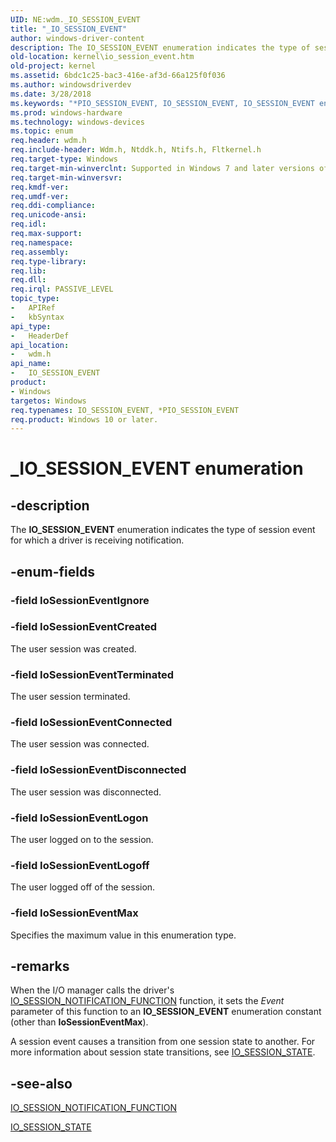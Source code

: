 ```yaml
---
UID: NE:wdm._IO_SESSION_EVENT
title: "_IO_SESSION_EVENT"
author: windows-driver-content
description: The IO_SESSION_EVENT enumeration indicates the type of session event for which a driver is receiving notification.
old-location: kernel\io_session_event.htm
old-project: kernel
ms.assetid: 6bdc1c25-bac3-416e-af3d-66a125f0f036
ms.author: windowsdriverdev
ms.date: 3/28/2018
ms.keywords: "*PIO_SESSION_EVENT, IO_SESSION_EVENT, IO_SESSION_EVENT enumeration [Kernel-Mode Driver Architecture], IoSessionEventConnected, IoSessionEventCreated, IoSessionEventDisconnected, IoSessionEventLogoff, IoSessionEventLogon, IoSessionEventMax, IoSessionEventTerminated, PIO_SESSION_EVENT, PIO_SESSION_EVENT enumeration pointer [Kernel-Mode Driver Architecture], _IO_SESSION_EVENT, kernel.io_session_event, sysenum_8fc6c99f-15c8-4dbb-90fd-b207d66c2f90.xml, wdm/IO_SESSION_EVENT, wdm/IoSessionEventConnected, wdm/IoSessionEventCreated, wdm/IoSessionEventDisconnected, wdm/IoSessionEventLogoff, wdm/IoSessionEventLogon, wdm/IoSessionEventMax, wdm/IoSessionEventTerminated, wdm/PIO_SESSION_EVENT"
ms.prod: windows-hardware
ms.technology: windows-devices
ms.topic: enum
req.header: wdm.h
req.include-header: Wdm.h, Ntddk.h, Ntifs.h, Fltkernel.h
req.target-type: Windows
req.target-min-winverclnt: Supported in Windows 7 and later versions of the Windows operating system.
req.target-min-winversvr: 
req.kmdf-ver: 
req.umdf-ver: 
req.ddi-compliance: 
req.unicode-ansi: 
req.idl: 
req.max-support: 
req.namespace: 
req.assembly: 
req.type-library: 
req.lib: 
req.dll: 
req.irql: PASSIVE_LEVEL
topic_type:
-	APIRef
-	kbSyntax
api_type:
-	HeaderDef
api_location:
-	wdm.h
api_name:
-	IO_SESSION_EVENT
product:
- Windows
targetos: Windows
req.typenames: IO_SESSION_EVENT, *PIO_SESSION_EVENT
req.product: Windows 10 or later.
---
```


# _IO_SESSION_EVENT enumeration


## -description


The <b>IO_SESSION_EVENT</b> enumeration indicates the type of session event for which a driver is receiving notification.


## -enum-fields




### -field IoSessionEventIgnore


### -field IoSessionEventCreated

The user session was created.


### -field IoSessionEventTerminated

The user session terminated.


### -field IoSessionEventConnected

The user session was connected.


### -field IoSessionEventDisconnected

The user session was disconnected.


### -field IoSessionEventLogon

The user logged on to the session.


### -field IoSessionEventLogoff

The user logged off of the session.


### -field IoSessionEventMax

Specifies the maximum value in this enumeration type.


## -remarks



When the I/O manager calls the driver's <a href="https://msdn.microsoft.com/library/windows/hardware/ff550626">IO_SESSION_NOTIFICATION_FUNCTION</a> function, it sets the <i>Event</i> parameter of this function to an <b>IO_SESSION_EVENT</b> enumeration constant (other than <b>IoSessionEventMax</b>).

A session event causes a transition from one session state to another. For more information about session state transitions, see <a href="https://msdn.microsoft.com/library/windows/hardware/ff550631">IO_SESSION_STATE</a>. 




## -see-also




<a href="https://msdn.microsoft.com/library/windows/hardware/ff550626">IO_SESSION_NOTIFICATION_FUNCTION</a>



<a href="https://msdn.microsoft.com/library/windows/hardware/ff550631">IO_SESSION_STATE</a>
 

 

